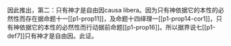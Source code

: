 因此推出，第二：只有神才是自由因causa libera。因为只有神依据它的本性的必然性而存在据命题十一[[p1-prop11]]，及命题十四绎理一[[p1-prop14-cor1]]，只有神依据它的本性的必然性而行动据前命题[[p1-prop16]]。所以据界说七[[p1-def7]]只有神才是自由因。此证。